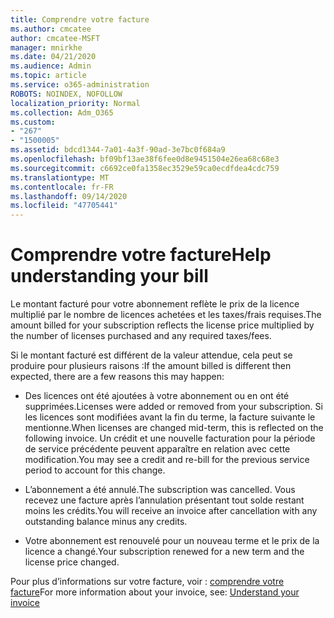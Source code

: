 ```yaml
---
title: Comprendre votre facture
ms.author: cmcatee
author: cmcatee-MSFT
manager: mnirkhe
ms.date: 04/21/2020
ms.audience: Admin
ms.topic: article
ms.service: o365-administration
ROBOTS: NOINDEX, NOFOLLOW
localization_priority: Normal
ms.collection: Adm_O365
ms.custom:
- "267"
- "1500005"
ms.assetid: bdcd1344-7a01-4a3f-90ad-3e7bc0f684a9
ms.openlocfilehash: bf09bf13ae38f6fee0d8e9451504e26ea68c68e3
ms.sourcegitcommit: c6692ce0fa1358ec3529e59ca0ecdfdea4cdc759
ms.translationtype: MT
ms.contentlocale: fr-FR
ms.lasthandoff: 09/14/2020
ms.locfileid: "47705441"
---
```

# <a name="help-understanding-your-bill"></a><span data-ttu-id="0744e-102">Comprendre votre facture</span><span class="sxs-lookup"><span data-stu-id="0744e-102">Help understanding your bill</span></span>

<span data-ttu-id="0744e-103">Le montant facturé pour votre abonnement reflète le prix de la licence multiplié par le nombre de licences achetées et les taxes/frais requises.</span><span class="sxs-lookup"><span data-stu-id="0744e-103">The amount billed for your subscription reflects the license price multiplied by the number of licenses purchased and any required taxes/fees.</span></span>
  
<span data-ttu-id="0744e-104">Si le montant facturé est différent de la valeur attendue, cela peut se produire pour plusieurs raisons :</span><span class="sxs-lookup"><span data-stu-id="0744e-104">If the amount billed is different then expected, there are a few reasons this may happen:</span></span>
  
- <span data-ttu-id="0744e-105">Des licences ont été ajoutées à votre abonnement ou en ont été supprimées.</span><span class="sxs-lookup"><span data-stu-id="0744e-105">Licenses were added or removed from your subscription.</span></span> <span data-ttu-id="0744e-106">Si les licences sont modifiées avant la fin du terme, la facture suivante le mentionne.</span><span class="sxs-lookup"><span data-stu-id="0744e-106">When licenses are changed mid-term, this is reflected on the following invoice.</span></span> <span data-ttu-id="0744e-107">Un crédit et une nouvelle facturation pour la période de service précédente peuvent apparaître en relation avec cette modification.</span><span class="sxs-lookup"><span data-stu-id="0744e-107">You may see a credit and re-bill for the previous service period to account for this change.</span></span>

- <span data-ttu-id="0744e-108">L’abonnement a été annulé.</span><span class="sxs-lookup"><span data-stu-id="0744e-108">The subscription was cancelled.</span></span> <span data-ttu-id="0744e-109">Vous recevez une facture après l’annulation présentant tout solde restant moins les crédits.</span><span class="sxs-lookup"><span data-stu-id="0744e-109">You will receive an invoice after cancellation with any outstanding balance minus any credits.</span></span>

- <span data-ttu-id="0744e-110">Votre abonnement est renouvelé pour un nouveau terme et le prix de la licence a changé.</span><span class="sxs-lookup"><span data-stu-id="0744e-110">Your subscription renewed for a new term and the license price changed.</span></span>

<span data-ttu-id="0744e-111">Pour plus d’informations sur votre facture, voir : [comprendre votre facture](https://docs.microsoft.com/microsoft-365/commerce/billing-and-payments/understand-your-invoice2)</span><span class="sxs-lookup"><span data-stu-id="0744e-111">For more information about your invoice, see: [Understand your invoice](https://docs.microsoft.com/microsoft-365/commerce/billing-and-payments/understand-your-invoice2)</span></span>